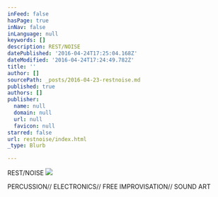 ```yaml
---
inFeed: false
hasPage: true
inNav: false
inLanguage: null
keywords: []
description: REST/NOISE
datePublished: '2016-04-24T17:25:04.168Z'
dateModified: '2016-04-24T17:24:49.782Z'
title: ''
author: []
sourcePath: _posts/2016-04-23-restnoise.md
published: true
authors: []
publisher:
  name: null
  domain: null
  url: null
  favicon: null
starred: false
url: restnoise/index.html
_type: Blurb

---
```

REST/NOISE
![](https://the-grid-user-content.s3-us-west-2.amazonaws.com/09117c77-36b2-4e0b-b8ef-089fa3d50307.jpg)

PERCUSSION// ELECTRONICS// FREE IMPROVISATION// SOUND ART